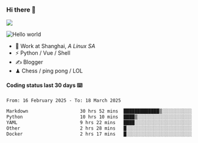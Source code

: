 ### Hi there 👋
![](https://komarev.com/ghpvc/?username=Xuhandsome)


<img src="https://github-readme-stats.vercel.app/api?username=XuHandsome&show_icons=true&theme=merko" alt="Hello world">

<br/>

- 🍻  Work at Shanghai, _A Linux SA_
- ⚡  Python / Vue / Shell
- ✍️  Blogger
- ♟  Chess / ping pong / LOL

#### Coding status last 30 days ⌨️

<!--START_SECTION:waka-->

```txt
From: 16 February 2025 - To: 18 March 2025

Markdown                   30 hrs 52 mins  █████████████▒░░░░░░░░░░░   53.79 %
Python                     10 hrs 10 mins  ████▒░░░░░░░░░░░░░░░░░░░░   17.73 %
YAML                       9 hrs 22 mins   ████░░░░░░░░░░░░░░░░░░░░░   16.32 %
Other                      2 hrs 28 mins   █░░░░░░░░░░░░░░░░░░░░░░░░   04.31 %
Docker                     2 hrs 17 mins   █░░░░░░░░░░░░░░░░░░░░░░░░   04.00 %
```

<!--END_SECTION:waka-->
